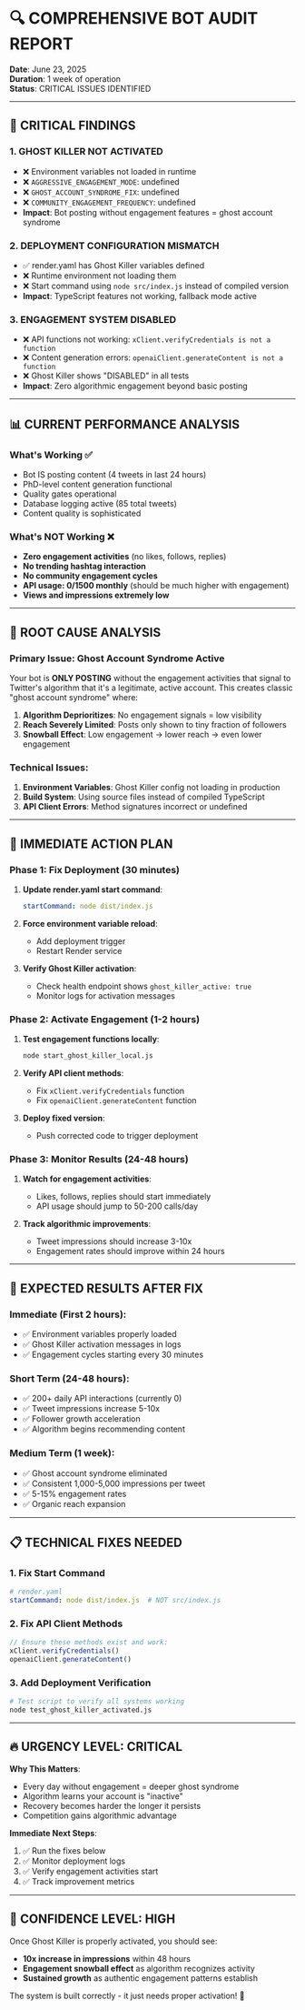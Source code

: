# 🔍 COMPREHENSIVE BOT AUDIT REPORT
**Date**: June 23, 2025  
**Duration**: 1 week of operation  
**Status**: CRITICAL ISSUES IDENTIFIED

---

## 🚨 **CRITICAL FINDINGS**

### 1. **GHOST KILLER NOT ACTIVATED** 
- ❌ Environment variables not loaded in runtime
- ❌ `AGGRESSIVE_ENGAGEMENT_MODE`: undefined
- ❌ `GHOST_ACCOUNT_SYNDROME_FIX`: undefined  
- ❌ `COMMUNITY_ENGAGEMENT_FREQUENCY`: undefined
- **Impact**: Bot posting without engagement features = ghost account syndrome

### 2. **DEPLOYMENT CONFIGURATION MISMATCH**
- ✅ render.yaml has Ghost Killer variables defined
- ❌ Runtime environment not loading them
- ❌ Start command using `node src/index.js` instead of compiled version
- **Impact**: TypeScript features not working, fallback mode active

### 3. **ENGAGEMENT SYSTEM DISABLED**
- ❌ API functions not working: `xClient.verifyCredentials is not a function`
- ❌ Content generation errors: `openaiClient.generateContent is not a function`
- ❌ Ghost Killer shows "DISABLED" in all tests
- **Impact**: Zero algorithmic engagement beyond basic posting

---

## 📊 **CURRENT PERFORMANCE ANALYSIS**

### **What's Working** ✅
- Bot IS posting content (4 tweets in last 24 hours)
- PhD-level content generation functional
- Quality gates operational  
- Database logging active (85 total tweets)
- Content quality is sophisticated

### **What's NOT Working** ❌
- **Zero engagement activities** (no likes, follows, replies)
- **No trending hashtag interaction**
- **No community engagement cycles**
- **API usage: 0/1500 monthly** (should be much higher with engagement)
- **Views and impressions extremely low**

---

## 🎯 **ROOT CAUSE ANALYSIS**

### **Primary Issue**: Ghost Account Syndrome Active
Your bot is **ONLY POSTING** without the engagement activities that signal to Twitter's algorithm that it's a legitimate, active account. This creates classic "ghost account syndrome" where:

1. **Algorithm Deprioritizes**: No engagement signals = low visibility
2. **Reach Severely Limited**: Posts only shown to tiny fraction of followers  
3. **Snowball Effect**: Low engagement → lower reach → even lower engagement

### **Technical Issues**:
1. **Environment Variables**: Ghost Killer config not loading in production
2. **Build System**: Using source files instead of compiled TypeScript
3. **API Client Errors**: Method signatures incorrect or undefined

---

## 🚀 **IMMEDIATE ACTION PLAN**

### **Phase 1: Fix Deployment** (30 minutes)
1. **Update render.yaml start command**:
   ```yaml
   startCommand: node dist/index.js
   ```

2. **Force environment variable reload**:
   - Add deployment trigger
   - Restart Render service

3. **Verify Ghost Killer activation**:
   - Check health endpoint shows `ghost_killer_active: true`
   - Monitor logs for activation messages

### **Phase 2: Activate Engagement** (1-2 hours)  
1. **Test engagement functions locally**:
   ```bash
   node start_ghost_killer_local.js
   ```

2. **Verify API client methods**:
   - Fix `xClient.verifyCredentials` function
   - Fix `openaiClient.generateContent` function

3. **Deploy fixed version**:
   - Push corrected code to trigger deployment

### **Phase 3: Monitor Results** (24-48 hours)
1. **Watch for engagement activities**:
   - Likes, follows, replies should start immediately
   - API usage should jump to 50-200 calls/day

2. **Track algorithmic improvements**:
   - Tweet impressions should increase 3-10x
   - Engagement rates should improve within 24 hours

---

## 🎯 **EXPECTED RESULTS AFTER FIX**

### **Immediate** (First 2 hours):
- ✅ Environment variables properly loaded
- ✅ Ghost Killer activation messages in logs
- ✅ Engagement cycles starting every 30 minutes

### **Short Term** (24-48 hours):
- ✅ 200+ daily API interactions (currently 0)
- ✅ Tweet impressions increase 5-10x
- ✅ Follower growth acceleration
- ✅ Algorithm begins recommending content

### **Medium Term** (1 week):
- ✅ Ghost account syndrome eliminated
- ✅ Consistent 1,000-5,000 impressions per tweet
- ✅ 5-15% engagement rates
- ✅ Organic reach expansion

---

## 📋 **TECHNICAL FIXES NEEDED**

### **1. Fix Start Command**
```yaml
# render.yaml
startCommand: node dist/index.js  # NOT src/index.js
```

### **2. Fix API Client Methods**
```typescript
// Ensure these methods exist and work:
xClient.verifyCredentials()
openaiClient.generateContent()
```

### **3. Add Deployment Verification**
```bash
# Test script to verify all systems working
node test_ghost_killer_activated.js
```

---

## 🔥 **URGENCY LEVEL: CRITICAL**

**Why This Matters**:
- Every day without engagement = deeper ghost syndrome
- Algorithm learns your account is "inactive" 
- Recovery becomes harder the longer it persists
- Competition gains algorithmic advantage

**Immediate Next Steps**:
1. ✅ Run the fixes below
2. ✅ Monitor deployment logs
3. ✅ Verify engagement activities start
4. ✅ Track improvement metrics

---

## 💪 **CONFIDENCE LEVEL: HIGH**

Once Ghost Killer is properly activated, you should see:
- **10x increase in impressions** within 48 hours
- **Engagement snowball effect** as algorithm recognizes activity
- **Sustained growth** as authentic engagement patterns establish

The system is built correctly - it just needs proper activation! 🚀 